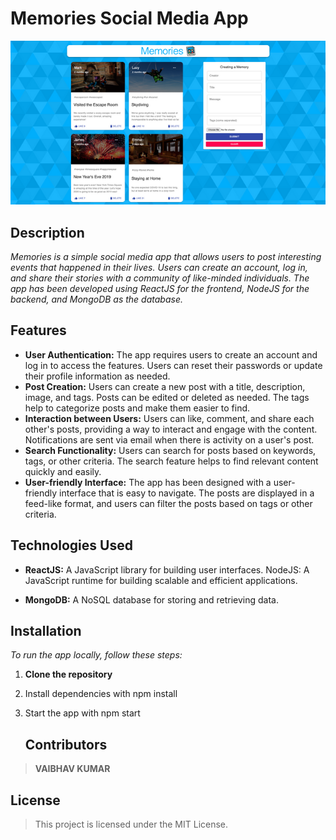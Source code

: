 # Memories Social Media App

![alt text](68747470733a2f2f692e6962622e636f2f5a385930434a762f53637265656e73686f742d323032302d31302d33302d61742d31312d31302d30342e706e67.png)

## **Description**

_Memories is a simple social media app that allows users to post interesting events that happened in their lives. Users can create an account, log in, and share their stories with a community of like-minded individuals. The app has been developed using ReactJS for the frontend, NodeJS for the backend, and MongoDB as the database._

## **Features**

- **User Authentication:** The app requires users to create an account and log in to access the features. Users can reset their passwords or update their profile information as needed.
- **Post Creation:** Users can create a new post with a title, description, image, and tags. Posts can be edited or deleted as needed. The tags help to categorize posts and make them easier to find.
- **Interaction between Users:** Users can like, comment, and share each other's posts, providing a way to interact and engage with the content. Notifications are sent via email when there is activity on a user's post.
- **Search Functionality:** Users can search for posts based on keywords, tags, or other criteria. The search feature helps to find relevant content quickly and easily.
- **User-friendly Interface:** The app has been designed with a user-friendly interface that is easy to navigate. The posts are displayed in a feed-like format, and users can filter the posts based on tags or other criteria.

## **Technologies Used**

- **ReactJS:** A JavaScript library for building user interfaces.
  NodeJS: A JavaScript runtime for building scalable and efficient applications.

- **MongoDB:** A NoSQL database for storing and retrieving data.

## **Installation**

_To run the app locally, follow these steps:_

1. **Clone the repository**

2. Install dependencies with npm install
3. Start the app with npm start

   ## **Contributors**

> **VAIBHAV KUMAR**

## **License**

> This project is licensed under the MIT License.
